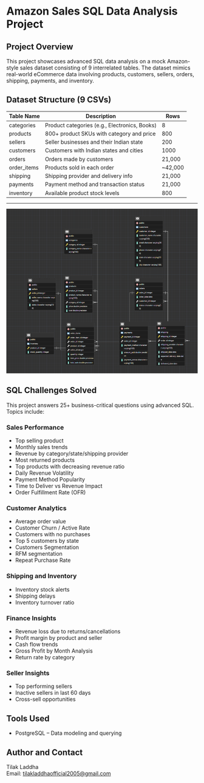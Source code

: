 # Amazon Sales SQL Data Analysis Project

## Project Overview
This project showcases advanced SQL data analysis on a mock Amazon-style sales dataset consisting of 9 interrelated tables. The dataset mimics real-world eCommerce data involving products, customers, sellers, orders, shipping, payments, and inventory. 

## Dataset Structure (9 CSVs)
| Table Name     | Description                                      | Rows     |
|----------------|--------------------------------------------------|----------|
| categories     | Product categories (e.g., Electronics, Books)     | 8        |
| products       | 800+ product SKUs with category and price         | 800      |
| sellers        | Seller businesses and their Indian state          | 200      |
| customers      | Customers with Indian states and cities           | 1000     |
| orders         | Orders made by customers                         | 21,000   |
| order_items    | Products sold in each order                      | ~42,000  |
| shipping       | Shipping provider and delivery info               | 21,000   |
| payments       | Payment method and transaction status             | 21,000   |
| inventory      | Available product stock levels                    | 800      |

---
![ERD diagram](/ERD%20diagram.png)

## SQL Challenges Solved
This project answers 25+ business-critical questions using advanced SQL. Topics include:

### Sales Performance
- Top selling product
- Monthly sales trends
- Revenue by category/state/shipping provider
- Most returned products
- Top products with decreasing revenue ratio
- Daily Revenue Volatility
- Payment Method Popularity
- Time to Deliver vs Revenue Impact
- Order Fulfillment Rate (OFR)

### Customer Analytics
- Average order value
- Customer Churn / Active Rate
- Customers with no purchases
- Top 5 customers by state
- Customers Segmentation
- RFM segmentation
- Repeat Purchase Rate

### Shipping and Inventory
- Inventory stock alerts
- Shipping delays
- Inventory turnover ratio

### Finance Insights
- Revenue loss due to returns/cancellations
- Profit margin by product and seller
- Cash flow trends
- Gross Profit by Month Analysis
- Return rate by category

### Seller Insights
- Top performing sellers
- Inactive sellers in last 60 days
- Cross-sell opportunities

## Tools Used
- PostgreSQL – Data modeling and querying


## Author and Contact
Tilak Laddha  
Email: tilakladdhaofficial2005@gmail.com  


